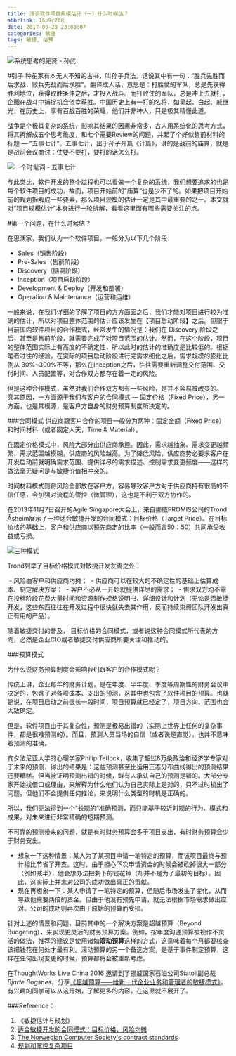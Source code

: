 ```yaml
---
title: 浅谈软件项目规模估计（一）什么时候估？
abbrlink: 16b9c708
date: 2017-06-28 23:08:07
categories: 敏捷
tags: 敏捷, 估算
---
```


![系统思考的先贤 - 孙武](http://upload-images.jianshu.io/upload_images/46418-fb22526357554e1e.png?imageMogr2/auto-orient/strip%7CimageView2/2/w/1240)

#引子
种花家有本无人不知的古书，叫孙子兵法。话说其中有一句：“胜兵先胜而后求战，败兵先战而后求胜”。翻译成人话，意思是：打胜仗的军队，总是先获得胜利地位，获得取胜条件之后，才投入战斗。而打败仗的军队，总是冲上去就打，企图在战斗中捕捉机会侥幸获胜。中国历史上有一打的名将，如吴起、白起、戚继光，在历史上，享有百战百胜的荣耀，他们并非神人，只是极其精懂此道。

战争是个极其复杂的系统，影响其结果的因素非常多，古人用系统化的思考方式，将其拆解成五个思考维度，和七个需要Review的问题，并起了个好似售前材料的标题 — ”五事七计“。五事七计，出于孙子开篇《计篇》，讲的是战前的庙算，就是是战前会议商讨：仗要不要打，要打的话怎么打。

![一个时髦词 - 五事七计](http://upload-images.jianshu.io/upload_images/46418-41bdd136c8de5a28.png?imageMogr2/auto-orient/strip%7CimageView2/2/w/1240)

与此类比，软件开发的整个过程也可以看做一个复杂的系统，我们想要追求的也是每个软件项目的成功，故而，项目开始前的”庙算“也是少不了的。如果把项目开始前的规划拆解成一些要素，那么项目规模的估计一定是其中最重要的之一。本文就对“项目规模估计”本身进行一轮拆解，看看这里面有哪些需要关注的点。

#第一个问题，在什么时候估？

在思沃家，我们认为一个软件项目，一般分为以下几个阶段
 - Sales（销售阶段）
 - Pre-Sales（售前阶段）
 - Discovery（脑洞阶段）
 - Inception（项目启动阶段）
 - Development & Deploy（开发和部署）
 - Operation & Maintenance（运营和运维）

一般来说，在我们详细的了解了项目的方方面面之后，我们才能对项目进行较为准确的估计，所以对项目整体范围的估计应该发生在【项目启动阶段】之后。但限于目前国内软件项目的合作模式，经常发生的情况是：我们在 Discovery 阶段之后，甚至是售前阶段，就需要完成了对项目范围的估计。然而，在这个阶段，项目的整体范围实际上有高度的不确定性，所以此时的估计的准确度是比较低的。根据笔者过往的经验，在实际的项目启动阶段进行完需求细化之后，需求规模的膨胀比例从 30%~300%不等，那么在Inception之后，往往需要重新调整交付范围、交付时间、人员配置等，对合作双方都存在着一定的风险。

但是这种合作模式，虽然对我们合作双方都有一些风险，是并不容易被改变的。
究其原因，一方面源于我们与客户的合同模式 — 固定价格（Fixed Price），另一方面，也是其根源，是客户方自身的财务预算制度所决定的。

###合同模式
供应商跟客户合作的项目一般分为两种：固定金额（Fixed Price）和时间材料（或者固定人天，Time & Material）。

在固定价格模式中，风险大部分由供应商承担。因此，需求越抽象、需求变更越频繁、需求范围越模糊，供应商的风险越高。为了降低风险，供应商势必要求客户在开发启动前就明确需求范围、提供详尽的需求描述、控制需求变更频度——这样的做法毫无疑问是与敏捷价值相冲突的。

时间材料模式则将风险全部放在客户方，容易导致客户方对于供应商持有很高的不信任感，会加强对流程的管控（微管理），这也是不利于双方协作的。

在2013年11月7日召开的Agile Singapore大会上，来自挪威PROMIS公司的Trond Åsheim展示了一种适合敏捷开发的合同模式：目标价格（Target Price）。在目标价格的基础上，客户和供应商以预先商定的比率（一般而言50：50）共同承受收益或亏损。

![三种模式](http://upload-images.jianshu.io/upload_images/46418-bdc9e43bbc1e15a4.png?imageMogr2/auto-orient/strip%7CimageView2/2/w/1240)

Trond列举了目标价格模式对敏捷开发友善之处：

 - 风险由客户和供应商均摊；
 - 供应商可以在较大的不确定性的基础上估算成本、制定解决方案；
 - 客户不必从一开始就提供详尽的需求；
 - 供求双方均不需在投标阶段花费大量时间和资源制作规格说明书、详细设计和计划（无论是否敏捷开发，这些东西往往在开发过程中很快就失去其作用，反而持续束缚团队开发出真正有用的产品）。

随着敏捷交付的普及， 目标价格的合同模式，或者说这种合同模式所代表的方向，必然是企业CIO或者敏捷交付供应商所要关注和推动的。

###预算模式

为什么说财务预算制度会影响我们跟客户的合作模式呢？

传统上讲，企业每年的财务计划，是在年度、半年度、季度等周期性的财务会议中决定的，包含了对各项成本、支出的预测，这其中也包含了软件项目的预算。也就是说，在项目启动之前很长一段时间，项目预算就已经定了，项目方向、范围也会大致确定。

但是，软件项目由于其复杂性，预测是极易出错的（实际上世界上任何的复杂事件，都是很难预测的）。而且，预测人员当场的自信（或者说是直觉），也并不意味着预测的准确。

宾夕法尼亚大学的心理学家Philip Tetlock，收集了超过8万条政治和经济学专家对于未来的预测，得出的结果是：这些预测甚至比运用正态分布曲线得出的预测结果还要糟糕。但当被证明预测出错的时候，鲜有人承认自己的预测是错的。大部分专家开始找借口或理由，来解释为什么他们认为自己实际上是对的，只不过时机出了问题。但他们不会提供任何推论，来说明什么类型的时机是正确的。

所以，我们无法得到一个“长期的”准确预测，而只能基于较近时期的行为、模式和成果，对未来进行非常精确的短期预测。

不可靠的预测带来的问题，就是有时财务预算会多于项目支出，有时财务预算会少于财务支出。

 - 想象一下这种情景：某人为了某项目申请一笔特定的预算，而该项目最终与预计相比节省了开支。这时，由于担心下次申请资金的时候会被砍掉很大一部分（例如减半），他会想办法把剩下的钱花掉（却并不是为了最初的目标）。因此，这实际上并未对公司的成功做出真正的贡献。
 - 现在再想象一下：某人申请了一笔特定的预算，但随后市场发生了变化，从而导致他需要两倍的资金。但由于他没有预先申请，就无法根据市场需求做出应对。公司的成功则再次由于原始的预算而受损。

针对上述的情景和问题，目前其中的一个解决方案是超越预算（Beyond Budgeting），来实现更灵活的财务预算方案。例如，按年度沟通预算被视作不灵活的做法，推荐的建议是使用诸如**滚动预算**这样的方式，这意味着每个月都要核查该把钱花在何处才最有利。滚动预算的另一个备选方案，是基于事件制定预算，这样在任何出现变更的时候，预算都将会被重新考虑。

在ThoughtWorks Live China 2016 邀请到了挪威国家石油公司Statoil副总裁 *Bjarte Bogsnes*，分享[《超越预算——给新一代企业业务和管理者的敏捷模式》](https://www.thoughtworks.com/talks/beyond-budgeting)，有兴趣的同学可以从这开始，了解更多的内容，在这里就不展开了。

###Reference：
1. 《敏捷估计与规划》
2. [适合敏捷开发的合同模式：目标价格，风险均摊](http://www.infoq.com/cn/news/2013/11/agile-target-price)
3. [The Norwegian Computer Society's contract standards](https://www.dataforeningen.no/the-norwegian-computer-societys-contract-standards.4599105-146042.html)
4. [规划和掌控复杂项目](http://www.infoq.com/cn/articles/planning-controlling-complex-projects-beyond-budgetting)